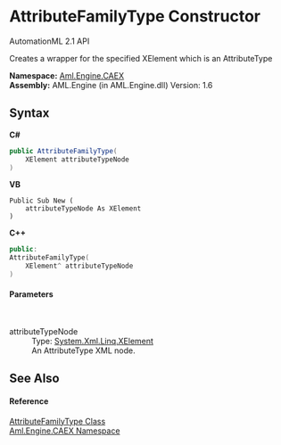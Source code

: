 # AttributeFamilyType Constructor 
AutomationML 2.1 API 

Creates a wrapper for the specified XElement which is an AttributeType

**Namespace:**&nbsp;<a href="N_Aml_Engine_CAEX">Aml.Engine.CAEX</a><br />**Assembly:**&nbsp;AML.Engine (in AML.Engine.dll) Version: 1.6

## Syntax

**C#**<br />
``` C#
public AttributeFamilyType(
	XElement attributeTypeNode
)
```

**VB**<br />
``` VB
Public Sub New ( 
	attributeTypeNode As XElement
)
```

**C++**<br />
``` C++
public:
AttributeFamilyType(
	XElement^ attributeTypeNode
)
```


#### Parameters
&nbsp;<dl><dt>attributeTypeNode</dt><dd>Type: <a href="https://docs.microsoft.com/dotnet/api/system.xml.linq.xelement" target="_parent" rel="noopener noreferrer">System.Xml.Linq.XElement</a><br />An AttributeType XML node.</dd></dl>

## See Also


#### Reference
<a href="T_Aml_Engine_CAEX_AttributeFamilyType">AttributeFamilyType Class</a><br /><a href="N_Aml_Engine_CAEX">Aml.Engine.CAEX Namespace</a><br />